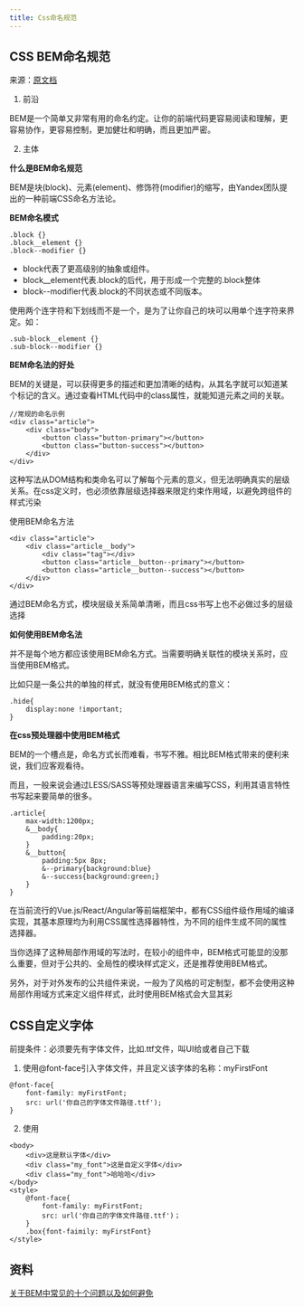 ```yaml
---
title: Css命名规范
---
```


## CSS BEM命名规范
来源：[原文档](https://www.cnblogs.com/jianxian/p/11084305.html)

1. 前沿

  BEM是一个简单又非常有用的命名约定。让你的前端代码更容易阅读和理解，更容易协作，更容易控制，更加健壮和明确，而且更加严密。

2. 主体

  **什么是BEM命名规范**

  BEM是块(block)、元素(element)、修饰符(modifier)的缩写，由Yandex团队提出的一种前端CSS命名方法论。

  **BEM命名模式**

  ```
  .block {}
  .block__element {}
  .block--modifier {}
  ```
  - block代表了更高级别的抽象或组件。
  - block__element代表.block的后代，用于形成一个完整的.block整体
  - block--modifier代表.block的不同状态或不同版本。

  使用两个连字符和下划线而不是一个，是为了让你自己的块可以用单个连字符来界定。如：
  ```
  .sub-block__element {}
  .sub-block--modifier {}
  ```
  **BEM命名法的好处**

  BEM的关键是，可以获得更多的描述和更加清晰的结构，从其名字就可以知道某个标记的含义。通过查看HTML代码中的class属性，就能知道元素之间的关联。
  ```
  //常规的命名示例
  <div class="article">
      <div class="body">
          <button class="button-primary"></button>
          <button class="button-success"></button>
      </div>
  </div>
  ```
  这种写法从DOM结构和类命名可以了解每个元素的意义，但无法明确真实的层级关系。在css定义时，也必须依靠层级选择器来限定约束作用域，以避免跨组件的样式污染

  使用BEM命名方法
  ```
  <div class="article">
      <div class="article__body">
          <div class="tag"></div>
          <button class="article__button--primary"></button>
          <button class="article__button--success"></button>
      </div>
  </div>
  ```
  通过BEM命名方式，模块层级关系简单清晰，而且css书写上也不必做过多的层级选择

  **如何使用BEM命名法**

  并不是每个地方都应该使用BEM命名方式。当需要明确关联性的模块关系时，应当使用BEM格式。

  比如只是一条公共的单独的样式，就没有使用BEM格式的意义：
  ```
  .hide{
      display:none !important;
  }
  ```

  **在css预处理器中使用BEM格式**

  BEM的一个槽点是，命名方式长而难看，书写不雅。相比BEM格式带来的便利来说，我们应客观看待。

  而且，一般来说会通过LESS/SASS等预处理器语言来编写CSS，利用其语言特性书写起来要简单的很多。
  ```
  .article{
      max-width:1200px;
      &__body{
          padding:20px;
      }
      &__button{
          padding:5px 8px;
          &--primary{background:blue}
          &--success{background:green;}
      }
  }
  ```
  在当前流行的Vue.js/React/Angular等前端框架中，都有CSS组件级作用域的编译实现，其基本原理均为利用CSS属性选择器特性，为不同的组件生成不同的属性选择器。

  当你选择了这种局部作用域的写法时，在较小的组件中，BEM格式可能显的没那么重要，但对于公共的、全局性的模块样式定义，还是推荐使用BEM格式。

  另外，对于对外发布的公共组件来说，一般为了风格的可定制型，都不会使用这种局部作用域方式来定义组件样式，此时使用BEM格式会大显其彩

## CSS自定义字体

前提条件：必须要先有字体文件，比如.ttf文件，叫UI给或者自己下载

1. 使用@font-face引入字体文件，并且定义该字体的名称：myFirstFont
```
@font-face{
	font-family: myFirstFont;
    src: url('你自己的字体文件路径.ttf');
}
```
2. 使用
```
<body>
	<div>这是默认字体</div>
    <div class="my_font">这是自定义字体</div>
    <div class="my_font">哈哈哈</div>
</body>
<style>
	@font-face{
    	font-family: myFirstFont;
        src: url('你自己的字体文件路径.ttf')；
    }
    .box{font-faimily: myFirstFont}
</style>
```

## 资料
[关于BEM中常见的十个问题以及如何避免](https://www.w3cplus.com/css/battling-bem-extended-edition-common-problems-and-how-to-avoid-them.html)
